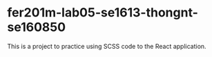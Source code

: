 # fer201m-lab05-se1613-thongnt-se160850
This is a project to practice using SCSS code to the React application.
